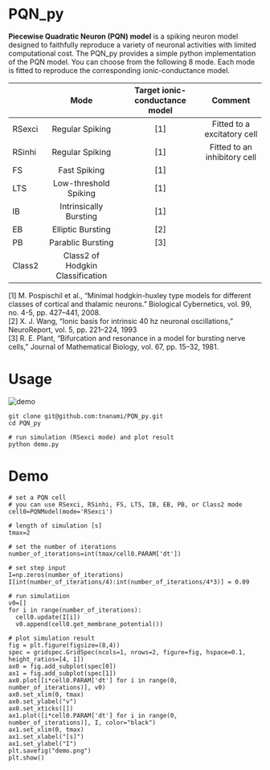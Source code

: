 # PQN_py

**Piecewise Quadratic Neuron (PQN) model** is a spiking neuron model designed to faithfully reproduce a variety of neuronal activities with limited computational cost.
The PQN_py provides a simple python implementation of the PQN model. You can choose from the following 8 mode. Each mode is fitted to reproduce the corresponding ionic-conductance model.

|        |Mode                            |Target ionic-conductance model|Comment                    |
|:-------|:------------------------------:|:---------------------------:|:-------------------------:|
| RSexci |Regular Spiking                 |[1]                          |Fitted to a excitatory cell|
| RSinhi |Regular Spiking                 |[1]                          |Fitted to an inhibitory cell|
| FS     |Fast Spiking                    |[1]|
| LTS    |Low-threshold Spiking           |[1]|
| IB     |Intrinsically Bursting          |[1]|
| EB     |Elliptic Bursting               |[2]|
| PB     |Parablic Bursting               |[3]|
| Class2 |Class2 of Hodgkin Classification||

[1] M. Pospischil et al., “Minimal hodgkin-huxley type models for different classes of cortical and thalamic neurons.” Biological Cybernetics, vol. 99, no. 4-5, pp. 427–441, 2008.  
[2] X. J. Wang, “Ionic basis for intrinsic 40 hz neuronal oscillations,” NeuroReport, vol. 5, pp. 221–224, 1993  
[3] R. E. Plant, “Bifurcation and resonance in a model for bursting nerve cells,” Journal of Mathematical Biology, vol. 67, pp. 15–32, 1981.

# Usage
![demo](https://user-images.githubusercontent.com/108346049/191765808-160a4049-e4a5-4b7a-a9ed-0b254782c24e.png)

    git clone git@github.com:tnanami/PQN_py.git
    cd PQN_py

    # run simulation (RSexci mode) and plot result
    python demo.py

# Demo
    # set a PQN cell
    # you can use RSexci, RSinhi, FS, LTS, IB, EB, PB, or Class2 mode
    cell0=PQNModel(mode='RSexci')

    # length of simulation [s]
    tmax=2

    # set the number of iterations
    number_of_iterations=int(tmax/cell0.PARAM['dt'])

    # set step input
    I=np.zeros(number_of_iterations)
    I[int(number_of_iterations/4):int(number_of_iterations/4*3)] = 0.09

    # run simulatiion
    v0=[]
    for i in range(number_of_iterations):
      cell0.update(I[i])
      v0.append(cell0.get_membrane_potential())

    # plot simulation result
    fig = plt.figure(figsize=(8,4))
    spec = gridspec.GridSpec(ncols=1, nrows=2, figure=fig, hspace=0.1, height_ratios=[4, 1])
    ax0 = fig.add_subplot(spec[0])
    ax1 = fig.add_subplot(spec[1])
    ax0.plot([i*cell0.PARAM['dt'] for i in range(0, number_of_iterations)], v0)
    ax0.set_xlim(0, tmax)
    ax0.set_ylabel("v")
    ax0.set_xticks([])
    ax1.plot([i*cell0.PARAM['dt'] for i in range(0, number_of_iterations)], I, color="black")
    ax1.set_xlim(0, tmax)
    ax1.set_xlabel("[s]")
    ax1.set_ylabel("I")
    plt.savefig("demo.png")
    plt.show()
